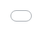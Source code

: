 # Высокопроизводительная анимация

Перейдём сразу к сути. Современные браузеры способны выполнять анимацию 
следующих четырех параметров с минимальной затратой ресурсов: **позиционирование**, 
**масштаб**, **вращение** и **изменение прозрачности**. Если вы хотите выполнить 
анимацию чего-либо ещё, делайте это *на свой страх и риск*, скорее всего таких 
желанных 60 кадров за секунду при этом не видать.

![рисунок][Дешевая анимация]

Взгляните на это замедленное видео-сравнение одной и той же анимации:

<iframe style="position:absolute;top:0;left:0;width:100%;height:100%;" src="//www.youtube.com/embed/-62uPWUxgcg?rel=0" allowfullscreen="" frameborder="0"></iframe>

На одном из видео она выполнена с помощью трансформации, на втором — нет. Вы 
сами видите какая при этом между ними разница, давайте же разберёмся в чём 
причина.

## От дерева документа к пикселям с помощью инструментов разработчика

Открыв временную шкалу в инструментах разработчика Chrome, вы должны увидеть 
схему вроде этой:

![скриншот][каскад в инструментах разработчика] 

*Кадровый режим инструментов разработчика Chrome. Чем выше в каскаде точка, с 
которой вы начинаете, тем больше работы выполняет браузер*

Ход работы браузера довольно прост: рассчитать стили, которые применяются для 
элементов (перерасчёт стилей), сгенерировать геометрию и расположение каждого 
элемента (структура), заполнить пиксели каждого элемента по [слоям][1] 
(настройка отрисовки и отрисовка) и выведение слоев на экран (комбинирование 
слоев).

Чтобы получить безупречно плавную анимацию, нужно свести работу к минимуму, 
лучший способ сделать это — изменять только те свойства, что затрагивают 
комбинирование —  `transform` и `opacity`. **Чем выше в каскаде точка, с которой 
вы начинаете, тем больший объем работы нужно проделать браузеру чтобы вывести 
пиксели на экран.**

> Этот совет является практически полностью кроссбраузерным. Chrome, Firefox, 
Safari и Opera выполняют аппаратное ускорение трансформаций и смены прозрачности. 
К сожалению, пока не ясно по каким критериям Internet Explorer 10+ определяет 
уместность аппаратного ускорения, однако будем надеяться что всё прояснится 
когда в IE11 будут введены средства разработчика F12.

## Анимация свойств структуры

При изменении элементов у браузера может возникнуть необходимость поработать над 
структурой, что включает в себя расчёт геометрии (размещения и размеров) 
элементов, на которых повлияли изменения. После изменения одного элемента, может 
потребоваться перерасчёт геометрии других. Например, если изменить 
ширину элемента `<html>`, это может повлиять на любой из его потомков. 
Вследствие того как элементы перекрывают и влияют друг на друга, изменения вниз 
по дереву документа иногда могут привести к необходимости перерасчёта структуры 
вплоть до самой вершины.

Чем больше дерево видимых элементов, тем больше времени занимает выполнение 
расчётов структуры, так что лучше приложить все усилия для избежания анимации 
свойств, запускающих её перерасчёт.

> Вы храните состояние приложения в элементах `or` с классами? Когда эти 
элементы изменяются, браузеру может понадобиться провести перерасчёт стилей и 
структуры. Остерегайтесь случайных активаторов перерасчёта структуры в своих 
приложениях; они могут оказаться очень дорогими даже если анимация для них не 
выполняется!

Вот некоторые [наиболее популярные CSS-свойства][2], которые будучи изменены 
запускают перерасчёт структуры:

**Стили, которые влияют на структуру**

<table>
<tr><td>width</td><td>height</td></tr>
<tr><td>padding</td><td>margin</td></tr>
<tr><td>display</td><td>border-width</td></tr>
<tr><td>border</td><td>top</td></tr>
<tr><td>position</td><td>font-size</td></tr>
<tr><td>float</td><td>text-align</td></tr>
<tr><td>overflow-y</td><td>font-weight</td></tr>
<tr><td>overflow</td><td>left</td></tr>
<tr><td>font-family</td><td>line-height</td></tr>
<tr><td>vertical-align</td><td>right</td></tr>
<tr><td>clear</td><td>white-space</td></tr>
<tr><td>bottom</td><td>min-height</td></tr>
</table>

Источник: [http://goo.gl/lPVJY6][3]

## Анимация свойств отрисовки

Изменение элемента также может активировать отрисовку, в большинстве случаев в 
современных браузерах она проводится программными средствами прорисовки. В 
зависимости от того, как элементы в вашем приложении сгруппированы по слоям, 
другие элементы кроме изменённого могут также нуждаться в отрисовке.

> Если вам не знакома концепция слоев, почитайте [введение в эту тему][4] от 
Тома Вильциуса (Tom Wiltzius).

Есть большое количество свойств, которые активируют отрисовку, вот самые 
популярные из них:

**Стили, которые влияют на отрисовку**

<table>
<tr><td>color</td><td>border-style</td></tr>
<tr><td>visibility</td><td>background</td></tr>
<tr><td>text-decoration</td><td>background-image</td></tr>
<tr><td>background-position</td><td>background-repeat</td></tr>
<tr><td>outline-color</td><td>outline</td></tr>
<tr><td>outline-style</td><td>border-radius</td></tr>
<tr><td>outline-width</td><td>box-shadow</td></tr>
<tr><td>background-size</td><td></td></tr>
</table>

Источник: [http://goo.gl/lPVJY6][5]

Если вы добавите анимацию для любого из вышеперечисленных свойств, элементы, 
которые она затронет, будут перерисованы и слои, к которым они относятся, будут 
загружены в графический процессор. Это обойдется особенно дорого на мобильных 
устройствах, где центральные процессоры намного менее мощные чем их аналоги на 
настольных компьютерах, следовательно, на работу по отрисовке требуется больше 
времени; кроме того, пропускная полоса между центральным и графическим 
процессором ограничена, так что загрузка текстур занимает много времени.

## Анимация свойств композиции

Существует одно CSS-свойство, которое иногда может не запускать отрисовку, хотя 
вы этого и ожидаете: прозрачность `opacity`. Изменения прозрачности могут 
обрабатываться графическим процессором в процессе компоновки путём отрисовки 
текстуры элемента с более низким значением альфа-фактора. Однако, чтобы это 
сработало, элемент должен быть **единственным на своем слое**. Если он размещён 
там в группе с другими элементами, изменение прозрачности графическим 
процессором приведёт к изменению (ненужному) и их прозрачности.

В браузерах Blink и WebKit создание нового слоя происходит для любого элемента, 
для которого применяется переход или анимация прозрачности с помощью CSS, однако 
многие разработчики используют `translateZ(0)` или `translate3d(0,0,0)` чтобы 
создать слой принудительно. Принудительное создание слоев гарантирует, что слой 
будет отрисован и готов к работе как только начнётся произведение анимации 
(создание и отрисовка слоя является нетривиальной операцией, которая может 
привести к задержке начала анимации) и что не возникнут никакие непредвиденные 
изменения его внешнего вида вследствие изменений сглаживания. С внедрением слоев, 
однако, нужно быть осторожным; если перестараться и создать [слишком много слоев, 
получите кучу мусора][6].

> В Chrome для некоренных слоев с прозрачностью используется [не субпиксельное, 
а полутоновое сглаживание][7], что может быть очень заметным, особенно при 
неожиданном изменении метода сглаживания. Если вы собираетесь перенести элемент 
на новый слой, не ждите начала анимации, сделайте это заранее.

Трансформация элемента сводится к изменениям его размещения, вращению или 
масштабированию. Анимация смены размещения часто выполняется путём указания 
свойств `left` и `top`. Проблема здесь в том, что, как показано выше, и `left` и 
`top` активируют операции по перерасчёту структуры, которые являются дорогими. 
Более удачное решение — использовать для элемента функцию `translate`, которая 
не запускает перерасчёт структуры.

> В Chrome Canary и Safari можно также выполнять анимацию фильтров, так как они 
выполняются вне основного потока, проходят ускорение и в общем работают очень 
хорошо. Однако, так как фильтры пока не поддерживаются в Internet Explorer и 
Firefox, их следует использовать с осторожностью.

## Императивная и декларативная анимация

Разработчикам часто приходится решать как именно добавлять анимацию: через 
JavaScript (императивно) или CSS (декларативно). У обеих способов есть за и 
против, давайте рассмотрим их подробнее:

### Императивная анимация

Главный плюс императивной анимации является в то же время и его главным минусом: 
она выполняется в основном потоке браузера с помощью JavaScript. Основной поток 
итак уже занят выполнением других скриптов JavaScript, вычислениями стилей, 
структуры и отрисовки. Часто в потоке возникают конфликтные ситуации. Это 
существенно повышает вероятность потери фреймов анимации, чего вы хотели бы в 
последнюю очередь.

Использование JavaScript для анимации даёт вам большую возможность контроля: 
операции запуска, приостановки, изменения направления, прерывания и отмены 
являются очень простыми. Некоторых эффектов вроде [параллакс][8]-прокрутки можно 
добиться только с помощью JavaScript.

### Декларативная анимация

Альтернативный подход предусматривает написание переходов и анимации в CSS. 
Главным его преимуществом является то, что у браузера есть возможность 
оптимизировать такую анимацию. При необходимости он может создать слои и 
выполнить некоторые операции вне основного потока, что как вы уже убедились, 
хорошо. Главным недостатком CSS-анимаций является нехватка выразительных 
возможностей анимации JavaScript. Комбинировать анимации в эффективный способ 
непросто, а это значит, что их создание становится сложным и подверженным 
погрешностям.

## Смотрим в будущее

По мере развития веб-стандартов некоторые ограничения в анимации уйдут в прошлое. 
Поступило предложение от Яна Воллика (Ian Vollick) из Google, который занимается 
исследованием концепции разрешения [выполнения JavaScript-анимации через 
работников][9], представляя анимацию, которая бы не активировала перерасчёт 
структуры или стилей.

Для тех, кто интересуется более декларативным подходом к анимации, была создана 
[спецификация по веб-анимации][10], о которой [много писал Джейк Арчибальд (Jake 
Archibald)][11].

## Заключение

Качественная анимация является ключом к безупречному опыту использования сети. 
Нужно всегда быть начеку, чтобы избежать анимации свойств, запускающих 
перерасчёт структуры или отрисовки, которые являются дорогими операциями и могут 
повлечь за собой пропуск кадров. Декларативная анимация является более 
предпочтительной, чем императивная, так как у браузера есть возможность 
оптимизировать её заранее.

На сегодня наиболее подходящими свойствами для анимации являются свойства 
трансформации, так как графический процессор может помочь с сопутствующими 
сложными задачами. Так что, когда это возможно, ограничьтесь анимацией 
следующего:

* прозрачности `opacity`
* перемещения `translate`
* вращения `rotate`
* масштабирования `scale`

В будущем, возможно, появятся новые методы анимации, которые позволят вам 
создавать столь же выразительные эффекты, что и через JavaScript, но при этом не 
загружать основной поток. Или же столь же щадящие к вычислительным ресурсам, как 
CSS, но лишенные ограничений данного метода. Но до того времени лучше 
планировать анимацию с мыслью о последующей корректной и гладкой работе.

## Использованные источники

* [Текущий статус анимированных свойств в веб][12].
* [Презентация Пола Айриша (Paul Irish) инструментов для производительности][13].
* [Введение в сглаживание][14]
* [Нам понадобится API побольше!][15]

[1]: http://www.html5rocks.com/en/tutorials/speed/layers/
[2]: https://docs.google.com/spreadsheet/pub?key=0ArK1Uipy0SbDdHVLc1ozTFlja1dhb25QNGhJMXN5MXc&single=true&gid=0&output=html
[3]: https://docs.google.com/spreadsheet/pub?key=0ArK1Uipy0SbDdHVLc1ozTFlja1dhb25QNGhJMXN5MXc&single=true&gid=0&output=html
[4]: http://www.html5rocks.com/en/tutorials/speed/layers/
[5]: https://docs.google.com/spreadsheet/pub?key=0ArK1Uipy0SbDdHVLc1ozTFlja1dhb25QNGhJMXN5MXc&single=true&gid=0&output=html
[6]: http://wesleyhales.com/blog/2013/10/26/Jank-Busting-Apples-Home-Page/
[7]: http://www.html5rocks.com/en/tutorials/internals/antialiasing-101/
[8]: http://www.html5rocks.com/en/tutorials/speed/parallax/
[9]: https://github.com/ianvollick/animation-proxy/blob/master/Explainer.md
[10]: http://dev.w3.org/fxtf/web-animations/
[11]: http://www.smashingmagazine.com/2013/03/04/animating-web-gonna-need-bigger-api/
[12]: http://www.chromestatus.com/metrics/css/animated
[13]: https://docs.google.com/presentation/d/19R_E5B__kdE55L1bTpS6IFKbYbHq-PQKKky4do5Yc6A/edit#slide=id.g105c64d69_170
[14]: http://www.html5rocks.com/en/tutorials/internals/antialiasing-101/
[15]: http://www.smashingmagazine.com/2013/03/04/animating-web-gonna-need-bigger-api/

[Дешевая анимация]: img/cheap-operations-ru.jpg
[каскад в инструментах разработчика]: img/devtools-waterfall-ru.jpg
